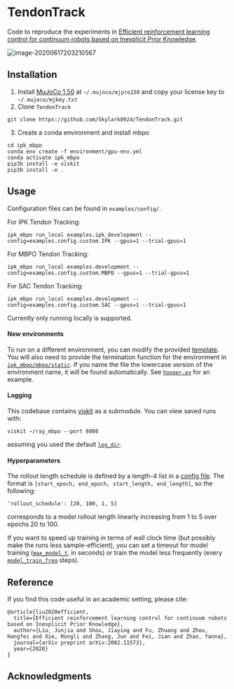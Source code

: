 # TendonTrack

Code to reproduce the experiments in [Efficient reinforcement learning control for continuum robots based on Inexplicit Prior Knowledge](https://arxiv.org/abs/2002.11573).

![image-20200617203210567](../Paper/IPK_1/img/image-20200617203210567.png)


## Installation

1. Install [MuJoCo 1.50](https://www.roboti.us/index.html) at `~/.mujoco/mjpro150` and copy your license key to `~/.mujoco/mjkey.txt`
2. Clone `TendonTrack`

```
git clone https://github.com/Skylark0924/TendonTrack.git
```

3. Create a conda environment and install mbpo

```
cd ipk_mbpo
conda env create -f environment/gpu-env.yml
conda activate ipk_mbpo
pip3b install -e viskit
pip3b install -e .
```

## Usage

Configuration files can be found in `examples/config/`. 

For IPK Tendon Tracking:

```
ipk_mbpo run_local examples.ipk_development --config=examples.config.custom.IPK --gpus=1 --trial-gpus=1
```

For MBPO Tendon Tracking:

```
ipk_mbpo run_local examples.development --config=examples.config.custom.MBPO --gpus=1 --trial-gpus=1
```

For SAC Tendon Tracking:

```
ipk_mbpo run_local examples.development --config=examples.config.custom.SAC --gpus=1 --trial-gpus=1
```

Currently only running locally is supported.

#### New environments

To run on a different environment, you can modify the provided [template](examples/config/custom/0.py). You will also need to provide the termination function for the environment in [`ipk_mbpo/mbpo/static`](ipk_mbpo/mbpo/static). If you name the file the lowercase version of the environment name, it will be found automatically. See [`hopper.py`](ipk_mbpo/mbpo/static/hopper.py) for an example.

#### Logging

This codebase contains [viskit](https://github.com/vitchyr/viskit) as a submodule. You can view saved runs with:

```
viskit ~/ray_mbpo --port 6008
```

assuming you used the default [`log_dir`](examples/config/halfcheetah/0.py#L7).

#### Hyperparameters

The rollout length schedule is defined by a length-4 list in a [config file](examples/config/halfcheetah/0.py#L31). The format is `[start_epoch, end_epoch, start_length, end_length]`, so the following:

```
'rollout_schedule': [20, 100, 1, 5] 
```

corresponds to a model rollout length linearly increasing from 1 to 5 over epochs 20 to 100. 

If you want to speed up training in terms of wall clock time (but possibly make the runs less sample-efficient), you can set a timeout for model training ([`max_model_t`](examples/config/halfcheetah/0.py#L30), in seconds) or train the model less frequently (every [`model_train_freq`](examples/config/halfcheetah/0.py#L22) steps).

## Reference

If you find this code useful in an academic setting, please cite:

```
@article{liu2020efficient,
  title={Efficient reinforcement learning control for continuum robots based on Inexplicit Prior Knowledge},
  author={Liu, Junjia and Shou, Jiaying and Fu, Zhuang and Zhou, Hangfei and Xie, Rongli and Zhang, Jun and Fei, Jian and Zhao, Yanna},
  journal={arXiv preprint arXiv:2002.11573},
  year={2020}
}
```

## Acknowledgments

